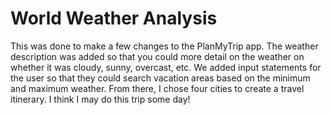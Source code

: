 # World Weather Analysis

This was done to make a few changes to the PlanMyTrip app.  The weather description was added so that you could more detail on the weather on whether it was cloudy, sunny, overcast, etc.  We added input statements for the user so that they could search vacation areas based on the minimum and maximum weather.  From there, I chose four cities to create a travel itinerary.  I think I may do this trip some day!

